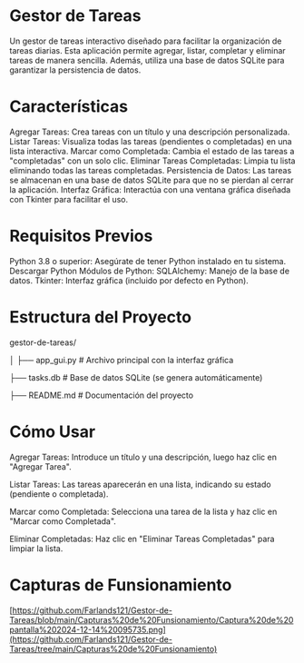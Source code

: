 

# Gestor de Tareas
Un gestor de tareas interactivo diseñado para facilitar la organización de tareas diarias. Esta aplicación permite agregar, listar, completar y eliminar tareas de manera sencilla. Además, utiliza una base de datos SQLite para garantizar la persistencia de datos.

# Características
Agregar Tareas: Crea tareas con un título y una descripción personalizada.
Listar Tareas: Visualiza todas las tareas (pendientes o completadas) en una lista interactiva.
Marcar como Completada: Cambia el estado de las tareas a "completadas" con un solo clic.
Eliminar Tareas Completadas: Limpia tu lista eliminando todas las tareas completadas.
Persistencia de Datos: Las tareas se almacenan en una base de datos SQLite para que no se pierdan al cerrar la aplicación.
Interfaz Gráfica: Interactúa con una ventana gráfica diseñada con Tkinter para facilitar el uso.
# Requisitos Previos
Python 3.8 o superior: Asegúrate de tener Python instalado en tu sistema. Descargar Python
Módulos de Python:
SQLAlchemy: Manejo de la base de datos.
Tkinter: Interfaz gráfica (incluido por defecto en Python).

# Estructura del Proyecto
gestor-de-tareas/

│
├── app_gui.py        # Archivo principal con la interfaz gráfica

├── tasks.db          # Base de datos SQLite (se genera automáticamente)

├── README.md         # Documentación del proyecto

# Cómo Usar
Agregar Tareas: Introduce un título y una descripción, luego haz clic en "Agregar Tarea".

Listar Tareas: Las tareas aparecerán en una lista, indicando su estado (pendiente o completada).

Marcar como Completada: Selecciona una tarea de la lista y haz clic en "Marcar como Completada".

Eliminar Completadas: Haz clic en "Eliminar Tareas Completadas" para limpiar la lista.


# Capturas de Funsionamiento
[https://github.com/Farlands121/Gestor-de-Tareas/blob/main/Capturas%20de%20Funsionamiento/Captura%20de%20pantalla%202024-12-14%20095735.png](https://github.com/Farlands121/Gestor-de-Tareas/tree/main/Capturas%20de%20Funsionamiento)
